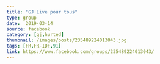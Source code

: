 ```yaml
---
title: "GJ Live pour tous"
type: group
date:  2019-03-14
source: facebook
category: [gj,hurted]
thumbnail: /images/posts/235489224013043.jpg
tags: [FR,FR-IDF,91]
link: https://www.facebook.com/groups/235489224013043/
---
```


